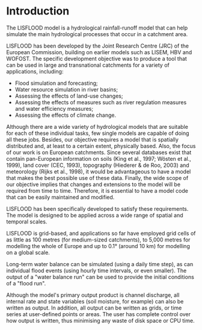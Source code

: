 # Introduction

The LISFLOOD model is a hydrological rainfall-runoff model that can help simulate the main hydrological processes that occur in a catchment area. 


LISFLOOD has been developed by the Joint Research Centre (JRC) of the European Commission, building on earlier models such as LISEM, HBV and WOFOST. The specific development objective was to produce a tool that can be used in large and transnational catchments for a variety of applications, including:


*	Flood simulation and forecasting;
*	Water resource simulation in river basins;
*	Assessing the effects of land-use changes;
*	Assessing the effects of measures such as river regulation measures and water efficiency measures;
*	Assessing the effects of climate change.


Although there are a wide variety of hydrological models that are suitable for each of these individual tasks, few single models are capable of doing all these jobs. Besides, our objective requires a model that is spatially distributed and, at least to a certain extent, physically based. Also, the focus of our work is on European catchments. Since several databases exist that contain pan-European information on soils (King et al., 1997; Wösten et al., 1999), land cover (CEC, 1993), topography (Hiederer & de Roo, 2003) and meteorology (Rijks et al., 1998), it would be advantageous to have a model that makes the best possible use of these data. Finally, the wide scope of our objective implies that changes and extensions to the model will be required from time to time. Therefore, it is essential to have a model code that can be easily maintained and modified.


LISFLOOD has been specifically developed to satisfy these requirements. The model is designed to be applied across a wide range of spatial and temporal scales. 


LISFLOOD is grid-based, and applications so far have employed grid cells of as little as 100 metres (for medium-sized catchments), to 5,000 metres for modelling the whole of Europe and up to 0.1° (around 10 km) for modelling on a global scale. 


Long-term water balance can be simulated (using a daily time step), as can individual flood events (using hourly time intervals, or even smaller). The output of a "water balance run" can be used to provide the initial conditions of a "flood run". 

Although the model's primary output product is channel discharge, all internal rate and state variables (soil moisture, for example) can also be written as output. In addition, all output can be written as grids, or time series at user-defined points or areas. The user has complete control over how output is written, thus minimising any waste of disk space or CPU time.
